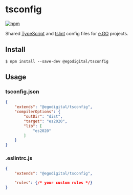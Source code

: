 # tsconfig

[![npm](https://img.shields.io/npm/v/@egodigital/tsconfig.svg)](https://www.npmjs.com/package/@egodigital/tsconfig)

Shared [TypeScript](https://www.typescriptlang.org/docs/handbook/tsconfig-json.html) and [tslint](https://palantir.github.io/tslint/) config files for [e.GO](https://e-go-digital.com/) projects.

## Install

```
$ npm install --save-dev @egodigital/tsconfig
```

## Usage

### tsconfig.json

```json
{
    "extends": "@egodigital/tsconfig",
    "compilerOptions": {
        "outDir": "dist",
        "target": "es2020",
        "lib": [
            "es2020"
        ]
    }
}
```

### .eslintrc.js

```json
{
    "extends": "@egodigital/tsconfig",

    "rules": {/* your custom rules */}
}
```
